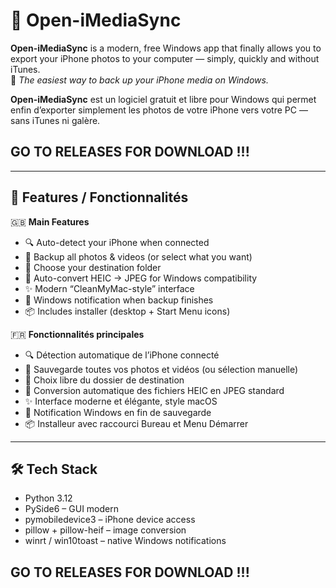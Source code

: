 # 📸 Open-iMediaSync

**Open-iMediaSync** is a modern, free Windows app that finally allows you to export your iPhone photos to your computer — simply, quickly and without iTunes.  
🎉 *The easiest way to back up your iPhone media on Windows.*

**Open-iMediaSync** est un logiciel gratuit et libre pour Windows qui permet enfin d’exporter simplement les photos de votre iPhone vers votre PC — sans iTunes ni galère.  
## GO TO RELEASES FOR DOWNLOAD !!!
---

## 🚀 Features / Fonctionnalités

🇬🇧 **Main Features**
- 🔍 Auto-detect your iPhone when connected  
- 💾 Backup all photos & videos (or select what you want)  
- 🧭 Choose your destination folder  
- 🔄 Auto-convert HEIC → JPEG for Windows compatibility  
- ✨ Modern “CleanMyMac-style” interface  
- 🔔 Windows notification when backup finishes  
- 📦 Includes installer (desktop + Start Menu icons)

🇫🇷 **Fonctionnalités principales**
- 🔍 Détection automatique de l’iPhone connecté  
- 💾 Sauvegarde toutes vos photos et vidéos (ou sélection manuelle)  
- 🧭 Choix libre du dossier de destination  
- 🔄 Conversion automatique des fichiers HEIC en JPEG standard  
- ✨ Interface moderne et élégante, style macOS  
- 🔔 Notification Windows en fin de sauvegarde  
- 📦 Installeur avec raccourci Bureau et Menu Démarrer  

---

## 🛠️ Tech Stack

- Python 3.12  
- PySide6 – GUI modern  
- pymobiledevice3 – iPhone device access  
- pillow + pillow-heif – image conversion  
- winrt / win10toast – native Windows notifications  


## GO TO RELEASES FOR DOWNLOAD !!!


